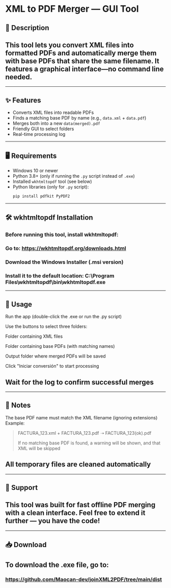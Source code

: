 # XML to PDF Merger — GUI Tool

## 📄 Description

## This tool lets you convert XML files into formatted PDFs and automatically merge them with base PDFs that share the same filename. It features a graphical interface—no command line needed.

---

## ✨ Features

- Converts XML files into readable PDFs
- Finds a matching base PDF by name (e.g., `data.xml` + `data.pdf`)
- Merges both into a new `data(merged).pdf`
- Friendly GUI to select folders
- Real-time processing log

---

## 🖥️ Requirements

- Windows 10 or newer
- Python 3.8+ (only if running the `.py` script instead of `.exe`)
- Installed `wkhtmltopdf` tool (see below)
- Python libraries (only for `.py` script):
  ```bash
  pip install pdfkit PyPDF2
  ```

---

## 🛠️ wkhtmltopdf Installation

### Before running this tool, install wkhtmltopdf:

### Go to: https://wkhtmltopdf.org/downloads.html

### Download the Windows Installer (.msi version)

### Install it to the default location: C:\Program Files\wkhtmltopdf\bin\wkhtmltopdf.exe

---

## 🚀 Usage

Run the app (double-click the .exe or run the .py script)

Use the buttons to select three folders:

Folder containing XML files

Folder containing base PDFs (with matching names)

Output folder where merged PDFs will be saved

Click "Iniciar conversión" to start processing

## Wait for the log to confirm successful merges

---

## 📝 Notes

The base PDF name must match the XML filename (ignoring extensions) Example:

> FACTURA_123.xml + FACTURA_123.pdf ➝ FACTURA_123(ok).pdf
>
> If no matching base PDF is found, a warning will be shown, and that XML will be skipped

## All temporary files are cleaned automatically

---

## 🛟 Support

## This tool was built for fast offline PDF merging with a clean interface. Feel free to extend it further — you have the code!

---

## 📥 Download

## To download the .exe file, go to:

### https://github.com/Maocan-dev/joinXML2PDF/tree/main/dist
